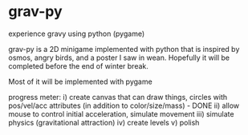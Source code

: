 grav-py
=======

experience gravy using python (pygame)

grav-py is a 2D minigame implemented with python that is inspired by osmos, angry birds, and a poster I saw in wean. Hopefully it will be completed before the end of winter break.

Most of it will be implemented with pygame

progress meter:
i) create canvas that can draw things, circles with pos/vel/acc attributes (in addition to color/size/mass)  - DONE
ii) allow mouse to control initial acceleration, simulate movement 
iii) simulate physics (gravitational attraction)
iv) create levels
v) polish
